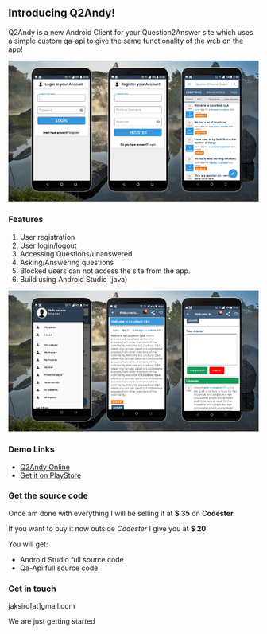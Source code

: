 ## Introducing Q2Andy!

Q2Andy is a new Android Client for your Question2Answer site which uses a simple custom qa-api to give the same functionality of the web on the app!

<img src="q2a1.png"/>

### Features
1. User registration
2. User login/logout
3. Accessing Questions/unanswered
4. Asking/Answering questions
5. Blocked users can not access the site from the app.
6. Build using Android Studio (java)

<img src="q2a2.png"/>

### Demo Links
- [Q2Andy Online](https://appsmata.kenyanexamsrevisions.co.ke/qtoa/)
- [Get it on PlayStore](https://play.google.com/store/apps/details?id=com.appsmata.qtoa)

### Get the source code
Once am done with everything I will be selling it at **$ 35** on **Codester.**

If you want to buy it now outside _Codester_ I give you at **$ 20**

You will get:
- Android Studio full source code
- Qa-Api full source code

### Get in touch
jaksiro[at]gmail.com


We are just getting started
